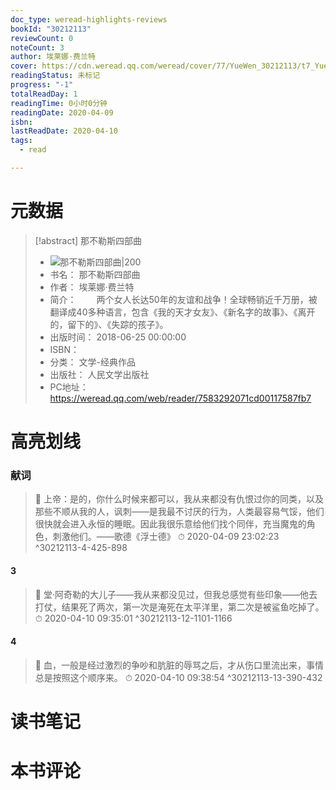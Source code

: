 ```yaml
---
doc_type: weread-highlights-reviews
bookId: "30212113"
reviewCount: 0
noteCount: 3
author: 埃莱娜·费兰特
cover: https://cdn.weread.qq.com/weread/cover/77/YueWen_30212113/t7_YueWen_30212113.jpg
readingStatus: 未标记
progress: "-1"
totalReadDay: 1
readingTime: 0小时0分钟
readingDate: 2020-04-09
isbn: 
lastReadDate: 2020-04-10
tags:
  - read

---
```

# 元数据
> [!abstract] 那不勒斯四部曲
> - ![ 那不勒斯四部曲|200](https://cdn.weread.qq.com/weread/cover/77/YueWen_30212113/t7_YueWen_30212113.jpg)
> - 书名： 那不勒斯四部曲
> - 作者： 埃莱娜·费兰特
> - 简介： 　　两个女人长达50年的友谊和战争！全球畅销近千万册，被翻译成40多种语言，包含《我的天才女友》、《新名字的故事》、《离开的，留下的》、《失踪的孩子》。
> - 出版时间： 2018-06-25 00:00:00
> - ISBN： 
> - 分类： 文学-经典作品
> - 出版社： 人民文学出版社
> - PC地址：https://weread.qq.com/web/reader/7583292071cd00117587fb7

# 高亮划线

### 献词

> 📌 上帝：是的，你什么时候来都可以，我从来都没有仇恨过你的同类，以及那些不顺从我的人，讽刺——是我最不讨厌的行为，人类最容易气馁，他们很快就会进入永恒的睡眠。因此我很乐意给他们找个同伴，充当魔鬼的角色，刺激他们。——歌德《浮士德》 
> ⏱ 2020-04-09 23:02:23 ^30212113-4-425-898

#### 3

> 📌 堂·阿奇勒的大儿子——我从来都没见过，但我总感觉有些印象——他去打仗，结果死了两次，第一次是淹死在太平洋里，第二次是被鲨鱼吃掉了。 
> ⏱ 2020-04-10 09:35:01 ^30212113-12-1101-1166

#### 4

> 📌 血，一般是经过激烈的争吵和肮脏的辱骂之后，才从伤口里流出来，事情总是按照这个顺序来。 
> ⏱ 2020-04-10 09:38:54 ^30212113-13-390-432

# 读书笔记

# 本书评论

